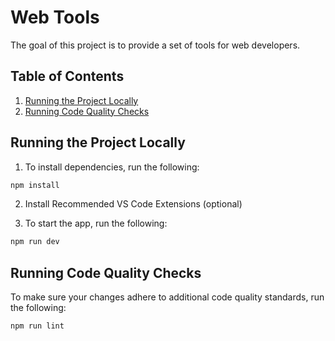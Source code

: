 # Web Tools

The goal of this project is to provide a set of tools for web developers.

## Table of Contents

1. [Running the Project Locally](#running-the-project-locally)
2. [Running Code Quality Checks](#running-code-quality-checks)

## Running the Project Locally

1. To install dependencies, run the following:

```sh
npm install
```

2. Install Recommended VS Code Extensions (optional)

3. To start the app, run the following:

```sh
npm run dev
```

## Running Code Quality Checks

To make sure your changes adhere to additional code quality standards, run the following:

```sh
npm run lint
```
